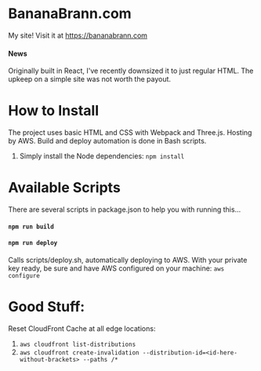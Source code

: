 # BananaBrann.com
My site! Visit it at https://bananabrann.com

#### News
Originally built in React, I've recently downsized it to just regular HTML. The upkeep on a simple site was not worth the payout.

# How to Install
The project uses basic HTML and CSS with Webpack and Three.js. Hosting by AWS. Build and deploy automation is done in Bash scripts.

1. Simply install the Node dependencies: `npm install`

# Available Scripts
There are several scripts in package.json to help you with running this...

#### `npm run build`

#### `npm run deploy`
Calls scripts/deploy.sh, automatically deploying to AWS. With your private key ready, be sure and have AWS configured on your machine: `aws configure`

# Good Stuff:
Reset CloudFront Cache at all edge locations:
1. `aws cloudfront list-distributions`
1. `aws cloudfront create-invalidation --distribution-id=<id-here-without-brackets> --paths /*`